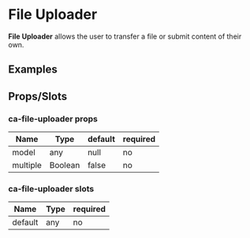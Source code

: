 
# File Uploader

**File Uploader** allows the user to transfer a file or submit content of their own.


## Examples

<CodeSnippet codePenId="EpypXB"></CodeSnippet>

## Props/Slots

### ca-file-uploader props

| Name | Type | default | required |
| ------ | ----------- | ------ | -----|
| model   | any  | null | no | 
| multiple   | Boolean  | false | no | 

### ca-file-uploader slots

| Name | Type | required |
| ------ | ----------- | ------ |
| default  | any | no |